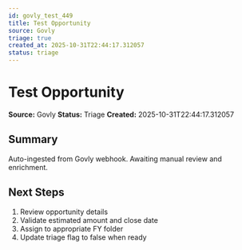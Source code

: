 ```yaml
---
id: govly_test_449
title: Test Opportunity
source: Govly
triage: true
created_at: 2025-10-31T22:44:17.312057
status: triage
---
```


# Test Opportunity

**Source:** Govly
**Status:** Triage
**Created:** 2025-10-31T22:44:17.312057

## Summary

Auto-ingested from Govly webhook. Awaiting manual review and enrichment.

## Next Steps

1. Review opportunity details
2. Validate estimated amount and close date
3. Assign to appropriate FY folder
4. Update triage flag to false when ready
